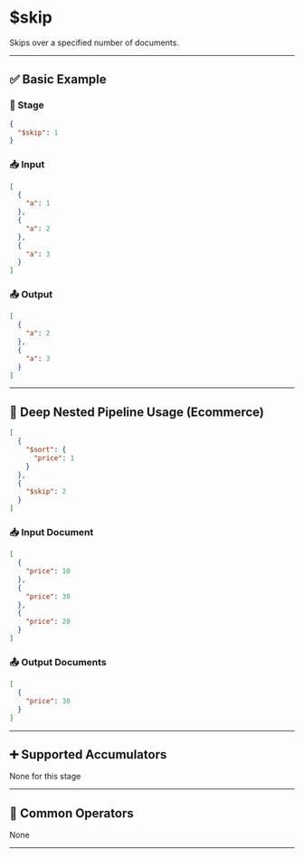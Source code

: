 # $skip

Skips over a specified number of documents.

---

## ✅ Basic Example

### 📌 Stage

```json
{
  "$skip": 1
}
```

### 📥 Input

```json
[
  {
    "a": 1
  },
  {
    "a": 2
  },
  {
    "a": 3
  }
]
```

### 📤 Output

```json
[
  {
    "a": 2
  },
  {
    "a": 3
  }
]
```

---

## 🧱 Deep Nested Pipeline Usage (Ecommerce)

```json
[
  {
    "$sort": {
      "price": 1
    }
  },
  {
    "$skip": 2
  }
]
```

### 📥 Input Document

```json
[
  {
    "price": 10
  },
  {
    "price": 30
  },
  {
    "price": 20
  }
]
```

### 📤 Output Documents

```json
[
  {
    "price": 30
  }
]
```

---

## ➕ Supported Accumulators

None for this stage

---

## 🔧 Common Operators

None

---
